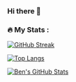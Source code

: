 ### Hi there 👋

<!--
**Ben-Atherton/Ben-Atherton** is a ✨ _special_ ✨ repository because its `README.md` (this file) appears on your GitHub profile.

Here are some ideas to get you started:

- 🔭 I’m currently working on ...
- 🌱 I’m currently learning ...
- 👯 I’m looking to collaborate on ...
- 🤔 I’m looking for help with ...
- 💬 Ask me about ...
- 📫 How to reach me: ...
- 😄 Pronouns: ...
- ⚡ Fun fact: ...
-->

### :fire: My Stats :
[![GitHub Streak](https://github-readme-streak-stats.herokuapp.com/?user=Ben-Atherton)](https://git.io/streak-stats)

[![Top Langs](https://github-readme-stats.vercel.app/api/top-langs/?username=Ben-Atherton)](https://github.com/anuraghazra/github-readme-stats)

[![Ben's GitHub Stats](https://github-readme-stats.vercel.app/api?username=Ben-Atherton&layout=compact)](https://github.com/anuraghazra/github-readme-stats)
